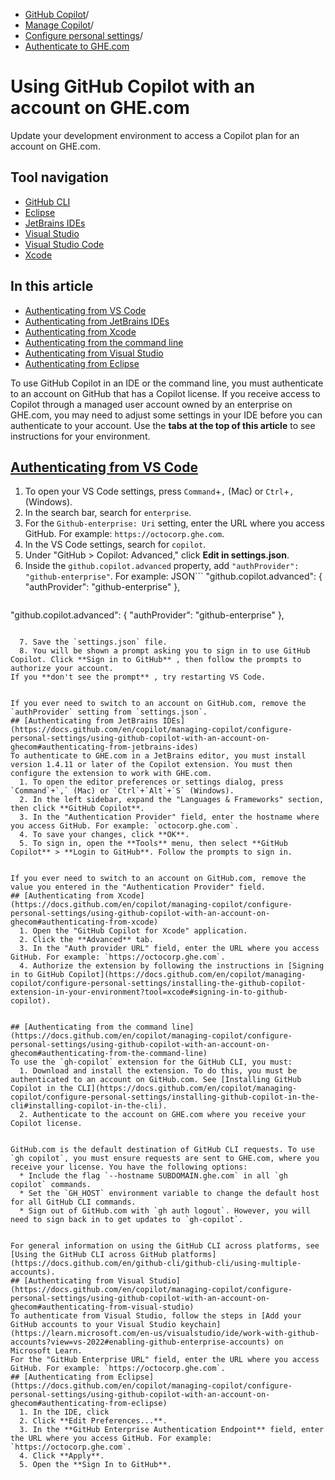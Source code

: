   * [GitHub Copilot](https://docs.github.com/en/copilot "GitHub Copilot")/
  * [Manage Copilot](https://docs.github.com/en/copilot/managing-copilot "Manage Copilot")/
  * [Configure personal settings](https://docs.github.com/en/copilot/managing-copilot/configure-personal-settings "Configure personal settings")/
  * [Authenticate to GHE.com](https://docs.github.com/en/copilot/managing-copilot/configure-personal-settings/using-github-copilot-with-an-account-on-ghecom "Authenticate to GHE.com")


# Using GitHub Copilot with an account on GHE.com
Update your development environment to access a Copilot plan for an account on GHE.com.
## Tool navigation
  * [GitHub CLI](https://docs.github.com/en/copilot/managing-copilot/configure-personal-settings/using-github-copilot-with-an-account-on-ghecom?tool=cli)
  * [Eclipse](https://docs.github.com/en/copilot/managing-copilot/configure-personal-settings/using-github-copilot-with-an-account-on-ghecom?tool=eclipse)
  * [JetBrains IDEs](https://docs.github.com/en/copilot/managing-copilot/configure-personal-settings/using-github-copilot-with-an-account-on-ghecom?tool=jetbrains)
  * [Visual Studio](https://docs.github.com/en/copilot/managing-copilot/configure-personal-settings/using-github-copilot-with-an-account-on-ghecom?tool=visualstudio)
  * [Visual Studio Code](https://docs.github.com/en/copilot/managing-copilot/configure-personal-settings/using-github-copilot-with-an-account-on-ghecom?tool=vscode)
  * [Xcode](https://docs.github.com/en/copilot/managing-copilot/configure-personal-settings/using-github-copilot-with-an-account-on-ghecom?tool=xcode)


## In this article
  * [Authenticating from VS Code](https://docs.github.com/en/copilot/managing-copilot/configure-personal-settings/using-github-copilot-with-an-account-on-ghecom#authenticating-from-vs-code)
  * [Authenticating from JetBrains IDEs](https://docs.github.com/en/copilot/managing-copilot/configure-personal-settings/using-github-copilot-with-an-account-on-ghecom#authenticating-from-jetbrains-ides)
  * [Authenticating from Xcode](https://docs.github.com/en/copilot/managing-copilot/configure-personal-settings/using-github-copilot-with-an-account-on-ghecom#authenticating-from-xcode)
  * [Authenticating from the command line](https://docs.github.com/en/copilot/managing-copilot/configure-personal-settings/using-github-copilot-with-an-account-on-ghecom#authenticating-from-the-command-line)
  * [Authenticating from Visual Studio](https://docs.github.com/en/copilot/managing-copilot/configure-personal-settings/using-github-copilot-with-an-account-on-ghecom#authenticating-from-visual-studio)
  * [Authenticating from Eclipse](https://docs.github.com/en/copilot/managing-copilot/configure-personal-settings/using-github-copilot-with-an-account-on-ghecom#authenticating-from-eclipse)


To use GitHub Copilot in an IDE or the command line, you must authenticate to an account on GitHub that has a Copilot license.
If you receive access to Copilot through a managed user account owned by an enterprise on GHE.com, you may need to adjust some settings in your IDE before you can authenticate to your account.
Use the **tabs at the top of this article** to see instructions for your environment.
## [Authenticating from VS Code](https://docs.github.com/en/copilot/managing-copilot/configure-personal-settings/using-github-copilot-with-an-account-on-ghecom#authenticating-from-vs-code)
  1. To open your VS Code settings, press `Command`+`,` (Mac) or `Ctrl`+`,` (Windows).
  2. In the search bar, search for `enterprise`.
  3. For the `Github-enterprise: Uri` setting, enter the URL where you access GitHub. For example: `https://octocorp.ghe.com`.
  4. In the VS Code settings, search for `copilot`.
  5. Under "GitHub > Copilot: Advanced," click **Edit in settings.json**.
  6. Inside the `github.copilot.advanced` property, add `"authProvider": "github-enterprise"`. For example:
JSON```
"github.copilot.advanced": {
     "authProvider": "github-enterprise"
},

```
```
"github.copilot.advanced": {
     "authProvider": "github-enterprise"
},

```

  7. Save the `settings.json` file.
  8. You will be shown a prompt asking you to sign in to use GitHub Copilot. Click **Sign in to GitHub** , then follow the prompts to authorize your account.
If you **don't see the prompt** , try restarting VS Code.


If you ever need to switch to an account on GitHub.com, remove the `authProvider` setting from `settings.json`.
## [Authenticating from JetBrains IDEs](https://docs.github.com/en/copilot/managing-copilot/configure-personal-settings/using-github-copilot-with-an-account-on-ghecom#authenticating-from-jetbrains-ides)
To authenticate to GHE.com in a JetBrains editor, you must install version 1.4.11 or later of the Copilot extension. You must then configure the extension to work with GHE.com.
  1. To open the editor preferences or settings dialog, press `Command`+`,` (Mac) or `Ctrl`+`Alt`+`S` (Windows).
  2. In the left sidebar, expand the "Languages & Frameworks" section, then click **GitHub Copilot**.
  3. In the "Authentication Provider" field, enter the hostname where you access GitHub. For example: `octocorp.ghe.com`.
  4. To save your changes, click **OK**.
  5. To sign in, open the **Tools** menu, then select **GitHub Copilot** > **Login to GitHub**. Follow the prompts to sign in.


If you ever need to switch to an account on GitHub.com, remove the value you entered in the "Authentication Provider" field.
## [Authenticating from Xcode](https://docs.github.com/en/copilot/managing-copilot/configure-personal-settings/using-github-copilot-with-an-account-on-ghecom#authenticating-from-xcode)
  1. Open the "GitHub Copilot for Xcode" application.
  2. Click the **Advanced** tab.
  3. In the "Auth provider URL" field, enter the URL where you access GitHub. For example: `https://octocorp.ghe.com`.
  4. Authorize the extension by following the instructions in [Signing in to GitHub Copilot](https://docs.github.com/en/copilot/managing-copilot/configure-personal-settings/installing-the-github-copilot-extension-in-your-environment?tool=xcode#signing-in-to-github-copilot).


## [Authenticating from the command line](https://docs.github.com/en/copilot/managing-copilot/configure-personal-settings/using-github-copilot-with-an-account-on-ghecom#authenticating-from-the-command-line)
To use the `gh-copilot` extension for the GitHub CLI, you must:
  1. Download and install the extension. To do this, you must be authenticated to an account on GitHub.com. See [Installing GitHub Copilot in the CLI](https://docs.github.com/en/copilot/managing-copilot/configure-personal-settings/installing-github-copilot-in-the-cli#installing-copilot-in-the-cli).
  2. Authenticate to the account on GHE.com where you receive your Copilot license.


GitHub.com is the default destination of GitHub CLI requests. To use `gh copilot`, you must ensure requests are sent to GHE.com, where you receive your license. You have the following options:
  * Include the flag `--hostname SUBDOMAIN.ghe.com` in all `gh copilot` commands.
  * Set the `GH_HOST` environment variable to change the default host for all GitHub CLI commands.
  * Sign out of GitHub.com with `gh auth logout`. However, you will need to sign back in to get updates to `gh-copilot`.


For general information on using the GitHub CLI across platforms, see [Using the GitHub CLI across GitHub platforms](https://docs.github.com/en/github-cli/github-cli/using-multiple-accounts).
## [Authenticating from Visual Studio](https://docs.github.com/en/copilot/managing-copilot/configure-personal-settings/using-github-copilot-with-an-account-on-ghecom#authenticating-from-visual-studio)
To authenticate from Visual Studio, follow the steps in [Add your GitHub accounts to your Visual Studio keychain](https://learn.microsoft.com/en-us/visualstudio/ide/work-with-github-accounts?view=vs-2022#enabling-github-enterprise-accounts) on Microsoft Learn.
For the "GitHub Enterprise URL" field, enter the URL where you access GitHub. For example: `https://octocorp.ghe.com`.
## [Authenticating from Eclipse](https://docs.github.com/en/copilot/managing-copilot/configure-personal-settings/using-github-copilot-with-an-account-on-ghecom#authenticating-from-eclipse)
  1. In the IDE, click 
  2. Click **Edit Preferences...**.
  3. In the **GitHub Enterprise Authentication Endpoint** field, enter the URL where you access GitHub. For example: `https://octocorp.ghe.com`.
  4. Click **Apply**.
  5. Open the **Sign In to GitHub**.


